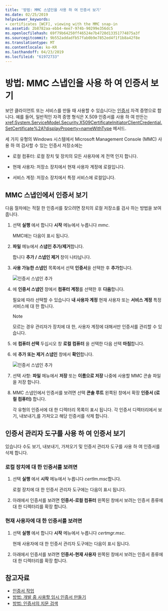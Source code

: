 ```yaml
---
title: '방법: MMC 스냅인을 사용 하 여 인증서 보기'
ms.date: 02/25/2019
helpviewer_keywords:
- certificates [WCF], viewing with the MMC snap-in
ms.assetid: 2b8782aa-ebb4-4ee7-974b-90299e356dc5
ms.openlocfilehash: 69f79b64250ff46524e7b4720d13351774875a3f
ms.sourcegitcommit: 9b552addadfb57fab0b9e7852ed4f1f1b8a42f8e
ms.translationtype: MT
ms.contentlocale: ko-KR
ms.lasthandoff: 04/23/2019
ms.locfileid: "61972733"
---
```

# <a name="how-to-view-certificates-with-the-mmc-snap-in"></a>방법: MMC 스냅인을 사용 하 여 인증서 보기
보안 클라이언트 또는 서비스를 만들 때 사용할 수 있습니다는 [인증서](working-with-certificates.md) 자격 증명으로 합니다. 예를 들어, 일반적인 자격 증명 형식은 X.509 인증서를 사용 하 여 만든는 <xref:System.ServiceModel.Security.X509CertificateInitiatorClientCredential.SetCertificate%2A?displayProperty=nameWithType> 메서드. 

세 가지 유형의 Windows 시스템에서 Microsoft Management Console (MMC) 사용 하 여 검사할 수 있는 인증서 저장소에는

- 로컬 컴퓨터: 로컬 장치 및 장치의 모든 사용자에 게 전역 인지 합니다.

- 현재 사용자: 저장소 장치에서 현재 사용자 계정에 로컬입니다.

- 서비스 계정: 저장소 장치에서 특정 서비스에 로컬입니다.

## <a name="view-certificates-in-the-mmc-snap-in"></a>MMC 스냅인에서 인증서 보기 

다음 절차에는 적절 한 인증서를 찾으려면 장치의 로컬 저장소를 검사 하는 방법을 보여 줍니다. 
  
1. 선택 **실행** 에서 합니다 **시작** 메뉴에서 누릅니다 *mmc*. 

    MMC에는 다음이 표시 됩니다. 
  
2. **파일** 메뉴에서 **스냅인 추가/제거**합니다. 
    
    합니다 **추가 / 스냅인 제거** 창이 나타납니다.
  
3. **사용 가능한 스냅인** 목록에서 선택 **인증서**을 선택한 후 **추가**합니다.  

    ![인증서 스냅인 추가](./media/mmc-add-certificate-snap-in.png)
  
4. 에 **인증서 스냅인** 창에서 **컴퓨터 계정**를 선택한 후 **다음**합니다. 
  
    필요에 따라 선택할 수 있습니다 **내 사용자 계정** 현재 사용자 또는 **서비스 계정** 특정 서비스에 대 한 합니다. 

    > [!NOTE]
    > 모르는 경우 관리자가 장치에 대 한, 사용자 계정에 대해서만 인증서를 관리할 수 있습니다.
  
5. 에 **컴퓨터 선택** 두십시오 창 **로컬 컴퓨터** 을 선택한 다음 선택 **마침**합니다.  
  
6. 에 **추가 또는 제거 스냅인** 창에서 **확인**합니다.  
  
    ![인증서 스냅인 추가](./media/mmc-certificate-snap-in-selected.png)

7. 선택 사항: **파일** 메뉴에서 **저장** 또는 **이름으로 저장** 나중에 사용할 MMC 콘솔 파일을 저장 합니다.  

8. MMC 스냅인에서 인증서를 보려면 선택 **콘솔 루트** 왼쪽된 창에서 확장 **인증서 (로컬 컴퓨터)** 합니다.

    각 유형의 인증서에 대 한 디렉터리 목록이 표시 됩니다. 각 인증서 디렉터리에서 보기, 내보내기,를 가져오고 해당 인증서를 삭제 합니다.

## <a name="view-certificates-with-the-certificate-manager-tool"></a>인증서 관리자 도구를 사용 하 여 인증서 보기

있습니다 수도 보기, 내보내기, 가져오기 및 인증서 관리자 도구를 사용 하 여 인증서를 삭제 합니다.

### <a name="to-view-certificates-for-the-local-device"></a>로컬 장치에 대 한 인증서를 보려면

1. 선택 **실행** 에서 **시작** 메뉴에서 누릅니다 *certlm.msc*합니다. 

    로컬 장치에 대 한 인증서 관리자 도구에는 다음이 표시 됩니다. 
  
2. 아래에서 인증서를 보려면 **인증서-로컬 컴퓨터** 왼쪽된 창에서 보려는 인증서 종류에 대 한 디렉터리를 확장 합니다.

### <a name="to-view-certificates-for-the-current-user"></a>현재 사용자에 대 한 인증서를 보려면

1. 선택 **실행** 에서 합니다 **시작** 메뉴에서 누릅니다 *certmgr.msc*. 

    현재 사용자에 대 한 인증서 관리자 도구에는 다음이 표시 됩니다. 
  
2. 아래에서 인증서를 보려면 **인증서-현재 사용자** 왼쪽된 창에서 보려는 인증서 종류에 대 한 디렉터리를 확장 합니다.

## <a name="see-also"></a>참고자료

- [인증서 작업](working-with-certificates.md)
- [방법: 개발 중 사용할 임시 인증서 만들기](how-to-create-temporary-certificates-for-use-during-development.md)
- [방법: 인증서의 지문 검색](how-to-retrieve-the-thumbprint-of-a-certificate.md)
